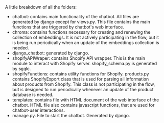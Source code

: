 A little breakdown of all the folders:

- chatbot: contains main functionality of the chatbot. All files are generated by django except for views.py. This file contains the main functions that are triggered by chatbot's web interface.
- chroma: contains functions necessary for creating and renewing the collection of embeddings. It is not actively participating in the flow, but it is being run periodically when an update of the embeddings collection is needed.
- django_chatbot: generated by django.
- shopifyAPIWraper: contains Shopify API wrapper. This is the main module to interact with Shopify server. shopify_schema.py is generated by sgqlc.
- shopifyFunctions: contains utility functions for Shopify. products.py contains ShopifyExport class that is used for parsing all information about products from Shopify. This class is not participating in the flow, but is designed to run periodically whenever an update of the product database is needed.
- templates: contains file with HTML document of the web interface of the chatbot. HTML file also contains javascript functions, that are used for chatbot-user interactions.
- manage.py. File to start the chatbot. Generated by django.
